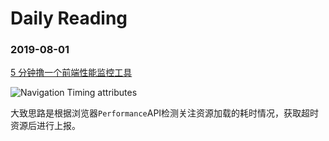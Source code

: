 # Daily Reading

### 2019-08-01

[5 分钟撸一个前端性能监控工具](https://juejin.im/post/5b7a50c0e51d4538af60d995)

![Navigation Timing attributes](https://user-gold-cdn.xitu.io/2018/8/20/16555cb56942d42b?imageView2/0/w/1280/h/960/format/webp/ignore-error/1)

大致思路是根据浏览器`Performance`API检测关注资源加载的耗时情况，获取超时资源后进行上报。

